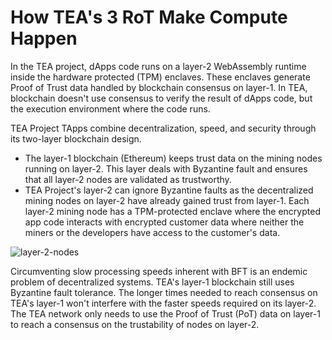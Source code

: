 # How TEA's 3 RoT Make Compute Happen

In the TEA project, dApps code runs on a layer-2 WebAssembly runtime inside the hardware protected (TPM) enclaves. These enclaves generate Proof of Trust data handled by blockchain consensus on layer-1. In TEA, blockchain doesn't use consensus to verify the result of dApps code, but the execution environment where the code runs. 

TEA Project TApps combine decentralization, speed, and security through its two-layer blockchain design.

* The layer-1 blockchain (Ethereum) keeps trust data on the mining nodes running on layer-2. This layer deals with Byzantine fault and ensures that all layer-2 nodes are validated as trustworthy.
* TEA Project's layer-2 can ignore Byzantine faults as the decentralized mining nodes on layer-2 have already gained trust from layer-1. Each layer-2 mining node has a TPM-protected enclave where the encrypted app code interacts with encrypted customer data where neither the miners or the developers have access to the customer's data.

![layer-2-nodes](https://user-images.githubusercontent.com/86096370/219816105-09c468d5-0ad0-454f-9c19-ad1e6100aa19.png)

Circumventing slow processing speeds inherent with BFT is an endemic problem of decentralized systems. TEA's layer-1 blockchain still uses Byzantine fault tolerance. The longer times needed to reach consensus on TEA's layer-1 won't interfere with the faster speeds required on its layer-2. The TEA network only needs to use the Proof of Trust (PoT) data on layer-1 to reach a consensus on the trustability of nodes on layer-2.
